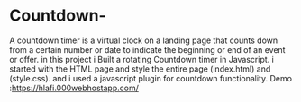# Countdown-
A countdown timer is a virtual clock on a landing page that counts down from a certain number or date to
indicate the beginning or end of an event or offer. 
in this project i Built a rotating Countdown timer in Javascript.
i started with the HTML page and style the entire page (index.html) and (style.css).
and i used a javascript plugin for countdown functionality.
Demo :https://hlafi.000webhostapp.com/
